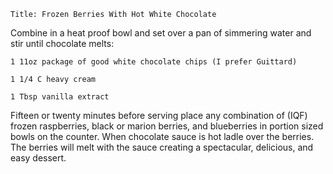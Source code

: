 ~~~ recipe-info
Title: Frozen Berries With Hot White Chocolate
~~~

Combine in a heat proof bowl and set over a pan of simmering water and stir until chocolate melts:

~~~ recipe-ingredients
1 11oz package of good white chocolate chips (I prefer Guittard)

1 1/4 C heavy cream

1 Tbsp vanilla extract
~~~

Fifteen or twenty minutes before serving place any combination of (IQF) frozen raspberries, black or
marion berries, and blueberries in portion sized bowls on the counter. When chocolate sauce is hot
ladle over the berries. The berries will melt with the sauce creating a spectacular, delicious, and
easy dessert.
